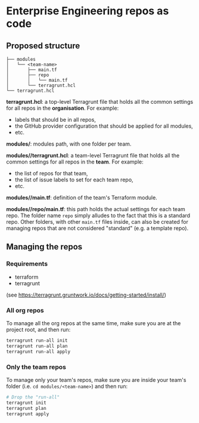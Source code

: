 # Enterprise Engineering repos as code

## Proposed structure

```
├── modules
│   └── <team-name>
│       ├── main.tf
│       ├── repo
│       │   └── main.tf
│       └── terragrunt.hcl
└── terragrunt.hcl
```

**terragrunt.hcl**: a top-level Terragrunt file that holds all the common
settings for all repos in the **organisation**. For example:

- labels that should be in all repos,
- the GitHub provider configuration that should be applied for all modules,
- etc.

**modules/<team-name>**: modules path, with one folder per team.

**modules/<team-name>/terragrunt.hcl**: a team-level Terragrunt file that holds
all the common settings for all repos in the **team**. For example:

- the list of repos for that team,
- the list of issue labels to set for each team repo,
- etc.

**modules/<team-name>/main.tf**: definition of the team's Terraform module.

**modules/<team-name>/repo/main.tf**: this path holds the actual settings for
each team repo. The folder name `repo` simply alludes to the fact that this is a standard repo. Other folders, with other `main.tf` files inside, can also be created for managing repos that are not considered "standard" (e.g. a template repo).

## Managing the repos

### Requirements

 - terraform
 - terragrunt

(see <https://terragrunt.gruntwork.io/docs/getting-started/install/>)

### All org repos

To manage all the org repos at the same time, make sure you are at the project
root, and then run:

```bash
terragrunt run-all init
terragrunt run-all plan
terragrunt run-all apply    
```

### Only the team repos

To manage only your team's repos, make sure you are inside your team's folder
(i.e. `cd modules/<team-name>`) and then run:

```bash
# Drop the "run-all"
terragrunt init
terragrunt plan
terragrunt apply
```
